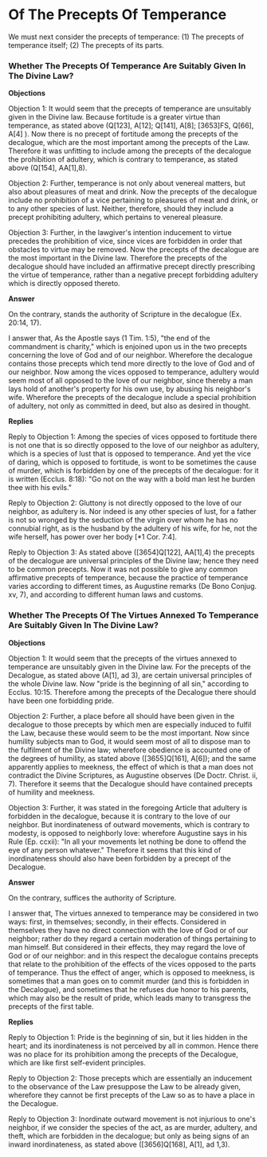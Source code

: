 # Of The Precepts Of Temperance

We must next consider the precepts of temperance:
(1) The precepts of temperance itself;
(2) The precepts of its parts.
### Whether The Precepts Of Temperance Are Suitably Given In The Divine Law?

**Objections**

Objection 1: It would seem that the precepts of temperance are unsuitably given in the Divine law. Because fortitude is a greater virtue than temperance, as stated above (Q[123], A[12]; Q[141], A[8]; [3653]FS, Q[66], A[4] ). Now there is no precept of fortitude among the precepts of the decalogue, which are the most important among the precepts of the Law. Therefore it was unfitting to include among the precepts of the decalogue the prohibition of adultery, which is contrary to temperance, as stated above (Q[154], AA[1],8).

Objection 2: Further, temperance is not only about venereal matters, but also about pleasures of meat and drink. Now the precepts of the decalogue include no prohibition of a vice pertaining to pleasures of meat and drink, or to any other species of lust. Neither, therefore, should they include a precept prohibiting adultery, which pertains to venereal pleasure.

Objection 3: Further, in the lawgiver's intention inducement to virtue precedes the prohibition of vice, since vices are forbidden in order that obstacles to virtue may be removed. Now the precepts of the decalogue are the most important in the Divine law. Therefore the precepts of the decalogue should have included an affirmative precept directly prescribing the virtue of temperance, rather than a negative precept forbidding adultery which is directly opposed thereto.

**Answer**

On the contrary, stands the authority of Scripture in the decalogue (Ex. 20:14, 17).

I answer that, As the Apostle says (1 Tim. 1:5), "the end of the commandment is charity," which is enjoined upon us in the two precepts concerning the love of God and of our neighbor. Wherefore the decalogue contains those precepts which tend more directly to the love of God and of our neighbor. Now among the vices opposed to temperance, adultery would seem most of all opposed to the love of our neighbor, since thereby a man lays hold of another's property for his own use, by abusing his neighbor's wife. Wherefore the precepts of the decalogue include a special prohibition of adultery, not only as committed in deed, but also as desired in thought.

**Replies**

Reply to Objection 1: Among the species of vices opposed to fortitude there is not one that is so directly opposed to the love of our neighbor as adultery, which is a species of lust that is opposed to temperance. And yet the vice of daring, which is opposed to fortitude, is wont to be sometimes the cause of murder, which is forbidden by one of the precepts of the decalogue: for it is written (Ecclus. 8:18): "Go not on the way with a bold man lest he burden thee with his evils."

Reply to Objection 2: Gluttony is not directly opposed to the love of our neighbor, as adultery is. Nor indeed is any other species of lust, for a father is not so wronged by the seduction of the virgin over whom he has no connubial right, as is the husband by the adultery of his wife, for he, not the wife herself, has power over her body [*1 Cor. 7:4].

Reply to Objection 3: As stated above ([3654]Q[122], AA[1],4) the precepts of the decalogue are universal principles of the Divine law; hence they need to be common precepts. Now it was not possible to give any common affirmative precepts of temperance, because the practice of temperance varies according to different times, as Augustine remarks (De Bono Conjug. xv, 7), and according to different human laws and customs.
### Whether The Precepts Of The Virtues Annexed To Temperance Are Suitably Given In The Divine Law?

**Objections**

Objection 1: It would seem that the precepts of the virtues annexed to temperance are unsuitably given in the Divine law. For the precepts of the Decalogue, as stated above (A[1], ad 3), are certain universal principles of the whole Divine law. Now "pride is the beginning of all sin," according to Ecclus. 10:15. Therefore among the precepts of the Decalogue there should have been one forbidding pride.

Objection 2: Further, a place before all should have been given in the decalogue to those precepts by which men are especially induced to fulfil the Law, because these would seem to be the most important. Now since humility subjects man to God, it would seem most of all to dispose man to the fulfilment of the Divine law; wherefore obedience is accounted one of the degrees of humility, as stated above ([3655]Q[161], A[6]); and the same apparently applies to meekness, the effect of which is that a man does not contradict the Divine Scriptures, as Augustine observes (De Doctr. Christ. ii, 7). Therefore it seems that the Decalogue should have contained precepts of humility and meekness.

Objection 3: Further, it was stated in the foregoing Article that adultery is forbidden in the decalogue, because it is contrary to the love of our neighbor. But inordinateness of outward movements, which is contrary to modesty, is opposed to neighborly love: wherefore Augustine says in his Rule (Ep. ccxii): "In all your movements let nothing be done to offend the eye of any person whatever." Therefore it seems that this kind of inordinateness should also have been forbidden by a precept of the Decalogue.

**Answer**

On the contrary, suffices the authority of Scripture.

I answer that, The virtues annexed to temperance may be considered in two ways: first, in themselves; secondly, in their effects. Considered in themselves they have no direct connection with the love of God or of our neighbor; rather do they regard a certain moderation of things pertaining to man himself. But considered in their effects, they may regard the love of God or of our neighbor: and in this respect the decalogue contains precepts that relate to the prohibition of the effects of the vices opposed to the parts of temperance. Thus the effect of anger, which is opposed to meekness, is sometimes that a man goes on to commit murder (and this is forbidden in the Decalogue), and sometimes that he refuses due honor to his parents, which may also be the result of pride, which leads many to transgress the precepts of the first table.

**Replies**

Reply to Objection 1: Pride is the beginning of sin, but it lies hidden in the heart; and its inordinateness is not perceived by all in common. Hence there was no place for its prohibition among the precepts of the Decalogue, which are like first self-evident principles.

Reply to Objection 2: Those precepts which are essentially an inducement to the observance of the Law presuppose the Law to be already given, wherefore they cannot be first precepts of the Law so as to have a place in the Decalogue.

Reply to Objection 3: Inordinate outward movement is not injurious to one's neighbor, if we consider the species of the act, as are murder, adultery, and theft, which are forbidden in the decalogue; but only as being signs of an inward inordinateness, as stated above ([3656]Q[168], A[1], ad 1,3).
